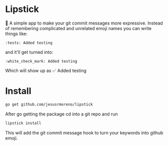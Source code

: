 # Lipstick
:lipstick: A simple app to make your git commit messages more expressive.
Instead of remembering complicated and unrelated emoji names you can write
things like:
```
:tests: Added testing
```
and it'll get turned into:
```
:white_check_mark: Added testing
```
Which will show up as
:white_check_mark: Added testing


# Install
```bash
go get github.com/jesusrmoreno/lipstick
```

After go getting the package cd into a git repo and run
```bash
lipstick install
```
This will add the git commit message hook to turn your keywords into github
emoji.
